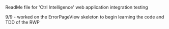 ReadMe file for 'Ctrl Intelligence' web application integration testing

9/9 - worked on the ErrorPageView skeleton to begin learning the code and TDD of the RWP
